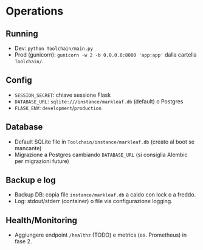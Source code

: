 # Operations

## Running

- Dev: `python Toolchain/main.py`
- Prod (gunicorn): `gunicorn -w 2 -b 0.0.0.0:8080 'app:app'` dalla cartella `Toolchain/`.

## Config

- `SESSION_SECRET`: chiave sessione Flask
- `DATABASE_URL`: `sqlite:///instance/markleaf.db` (default) o Postgres
- `FLASK_ENV`: `development`/`production`

## Database

- Default SQLite file in `Toolchain/instance/markleaf.db` (creato al boot se mancante)
- Migrazione a Postgres cambiando `DATABASE_URL` (si consiglia Alembic per migrazioni future)

## Backup e log

- Backup DB: copia file `instance/markleaf.db` a caldo con lock o a freddo.
- Log: stdout/stderr (container) o file via configurazione logging.

## Health/Monitoring

- Aggiungere endpoint `/healthz` (TODO) e metrics (es. Prometheus) in fase 2.
